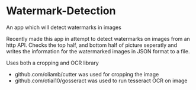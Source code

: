 Watermark-Detection
===================

An app which will detect watermarks in images

Recently made this app in attempt to detect watermarks on images from an http API. Checks the top half, and bottom half of picture seperatly and writes the information for the watermarked images in JSON format to a file.

Uses both a cropping and OCR library
- github.com/oliamb/cutter was used for cropping the image
- github.com/otiai10/gosseract was used to run tesseract OCR on image 
